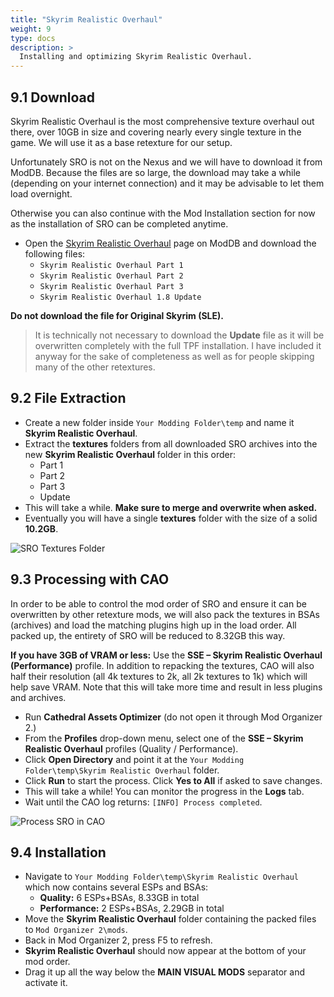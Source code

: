 ```yaml
---
title: "Skyrim Realistic Overhaul"
weight: 9
type: docs
description: >
  Installing and optimizing Skyrim Realistic Overhaul.
---
```


## 9.1 Download

Skyrim Realistic Overhaul is the most comprehensive texture overhaul out there, over 10GB in size and covering nearly every single texture in the game. We will use it as a base retexture for our setup.

Unfortunately SRO is not on the Nexus and we will have to download it from ModDB. Because the files are so large, the download may take a while (depending on your internet connection) and it may be advisable to let them load overnight.

Otherwise you can also continue with the Mod Installation section for now as the installation of SRO can be completed anytime.

* Open the [Skyrim Realistic Overhaul](https://www.moddb.com/mods/skyrim-realistic-overhaul/downloads) page on ModDB and download the following files:
  * `Skyrim Realistic Overhaul Part 1`
  * `Skyrim Realistic Overhaul Part 2`
  * `Skyrim Realistic Overhaul Part 3`
  * `Skyrim Realistic Overhaul 1.8 Update`

**Do not download the file for Original Skyrim (SLE).**

> It is  technically not necessary to download the **Update** file as it will be overwritten completely with the full TPF installation. I have included it anyway for the sake of completeness as well as for people skipping many of the other retextures.

## 9.2 File Extraction

* Create a new folder inside `Your Modding Folder\temp` and name it **Skyrim Realistic Overhaul**.
* Extract the **textures** folders from all downloaded SRO archives into the new **Skyrim Realistic Overhaul** folder in this order:
  * Part 1
  * Part 2
  * Part 3
  * Update
* This will take a while. **Make sure to merge and overwrite when asked.**
* Eventually you will have a single **textures** folder with the size of a solid **10.2GB**.

![SRO Textures Folder](Pictures/setup/sro_textures_folder.png)

## 9.3 Processing with CAO

In order to be able to control the mod order of SRO and ensure it can be overwritten by other retexture mods, we will also pack the textures in BSAs (archives) and load the matching plugins high up in the load order. All packed up, the entirety of SRO will be reduced to 8.32GB this way.

**If you have 3GB of VRAM or less:** Use the **SSE – Skyrim Realistic Overhaul (Performance)** profile. In addition to repacking the textures, CAO will also half their resolution (all 4k textures to 2k, all 2k textures to 1k) which will help save VRAM. Note that this will take more time and result in less plugins and archives.

- Run **Cathedral Assets Optimizer** (do not open it through Mod Organizer 2.)
- From the **Profiles** drop-down menu, select one of the **SSE – Skyrim Realistic Overhaul** profiles (Quality / Performance).
- Click **Open Directory** and point it at the `Your Modding Folder\temp\Skyrim Realistic Overhaul` folder.
- Click **Run** to start the process. Click **Yes to All** if asked to save changes.
- This will take a while! You can monitor the progress in the **Logs** tab.
- Wait until the CAO log returns: `[INFO] Process completed`.

![Process SRO in CAO](Pictures/setup/process_sro_in_cao.png)

## 9.4 Installation

* Navigate to `Your Modding Folder\temp\Skyrim Realistic Overhaul` which now contains several ESPs and BSAs:
  * **Quality:** 6 ESPs+BSAs, 8.33GB in total
  * **Performance:** 2 ESPs+BSAs, 2.29GB in total
* Move the **Skyrim Realistic Overhaul** folder containing the packed files to `Mod Organizer 2\mods`.
* Back in Mod Organizer 2, press F5 to refresh.
* **Skyrim Realistic Overhaul** should now appear at the bottom of your mod order.
* Drag it up all the way below the **MAIN VISUAL MODS** separator and activate it.
